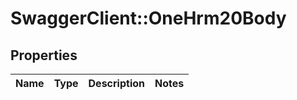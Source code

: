 # SwaggerClient::OneHrm20Body

## Properties
Name | Type | Description | Notes
------------ | ------------- | ------------- | -------------

